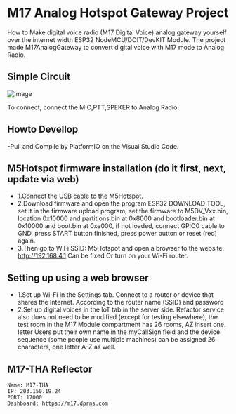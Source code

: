 # M17 Analog Hotspot Gateway Project
How to Make digital voice radio (M17 Digital Voice) analog gateway yourself over the internet width ESP32 NodeMCU/DOIT/DevKIT Module.
The project made M17AnalogGateway to convert digital voice with M17 mode to Analog Radio.

## Simple Circuit
![image](https://github.com/nakhonthai/M17AnalogGateway/blob/master/schematic/M17Hotspot.png)

To connect, connect the MIC,PTT,SPEKER to Analog Radio.

## Howto Devellop
-Pull and Compile by PlatformIO on the Visual Studio Code.

## M5Hotspot firmware installation (do it first, next, update via web)
- 1.Connect the USB cable to the M5Hotspot.
- 2.Download firmware and open the program ESP32 DOWNLOAD TOOL, set it in the firmware upload program, set the firmware to M5DV_Vxx.bin, location 0x10000 and partitions.bin at 0x8000 and bootloader.bin at 0x10000 and boot.bin at 0xe000, if not loaded, connect GPIO0 cable to GND, press START button finished, press power button or reset (red) again.
- 3.Then go to WiFi SSID: M5Hotspot and open a browser to the website. http://192.168.4.1 Can be fixed Or turn on your Wi-Fi router.

## Setting up using a web browser
- 1.Set up Wi-Fi in the Settings tab. Connect to a router or device that shares the Internet. According to the router name (SSID) and password
- 2.Set up digital voices in the IoT tab in the server side. Refactor service also does not need to be modified (except for testing elsewhere), the test room in the M17 Module compartment has 26 rooms, AZ insert one. letter Users put their own name in the myCallSign field and the device sequence (some people use multiple machines) can be assigned 26 characters, one letter A-Z as well.

## M17-THA Reflector
	Name: M17-THA
	IP: 203.150.19.24
	PORT: 17000
	Dashboard: https://m17.dprns.com